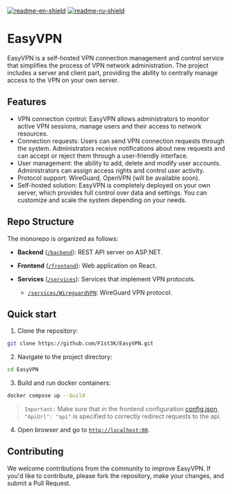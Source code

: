 [![readme-en-shield]][readme-en-url]
[![readme-ru-shield]][readme-ru-url]

# EasyVPN
EasyVPN is a self-hosted VPN connection management and control service that simplifies 
the process of VPN network administration. The project includes a server and client 
part, providing the ability to centrally manage access to the VPN on your own server.

## Features

* VPN connection control: EasyVPN allows administrators to monitor active VPN sessions,
  manage users and their access to network resources.
* Connection requests: Users can send VPN connection requests through the system. Administrators
receive notifications about new requests and can accept or reject them through a user-friendly
interface.
* User management: the ability to add, delete and modify user accounts. Administrators can
assign access rights and control user activity.
* Protocol support: WireGuard, OpenVPN (will be available soon).
* Self-hosted solution: EasyVPN is completely deployed on your own server, which provides full control over
data and settings. You can customize and scale the system depending on your needs.

## Repo Structure
The monorepo is organized as follows:

- **Backend** ([`/backend`](backend)):
  REST API server on ASP.NET.

- **Frontend** ([`/frontend`](frontend)): Web application on React.

- **Services** ([`/services`](services)):
  Services that implement VPN protocols.
  - [`/services/WireguardVPN`](services/WireguardVPN): WireGuard VPN protocol.

## Quick start

1. Clone the repository:
```bash
git clone https://github.com/F1st3K/EasyVPN.git
```

2. Navigate to the project directory:
```bash
cd EasyVPN
```

3. Build and run docker containers:
```bash
docker compose up --build 
```
> `Important:` Make sure that in the frontend configuration [config.json](./frontend/src/config.json), 
> `"ApiUrl": "api"` is specified to correctly redirect requests to the api.

4. Open browser and go to [``http://localhost:80``](http://localhost:80).

## Contributing

We welcome contributions from the community to improve EasyVPN. If you'd like to contribute, please fork the repository, 
make your changes, and submit a Pull Request.

[readme-en-shield]: https://img.shields.io/badge/en-blue
[readme-en-url]: README.md
[readme-ru-shield]: https://img.shields.io/badge/ru-gray
[readme-ru-url]: README.ru_RU.md
